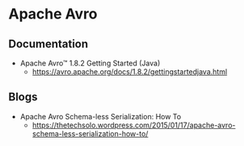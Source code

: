 # Apache Avro
## Documentation
* Apache Avro™ 1.8.2 Getting Started (Java)
  * https://avro.apache.org/docs/1.8.2/gettingstartedjava.html

## Blogs
* Apache Avro Schema-less Serialization: How To
  * https://thetechsolo.wordpress.com/2015/01/17/apache-avro-schema-less-serialization-how-to/

